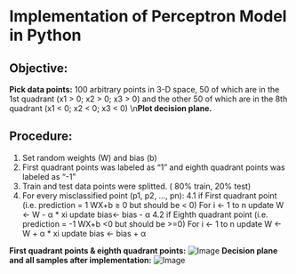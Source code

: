 # Implementation of Perceptron Model in Python
## Objective:
**Pick data points:** 100 arbitrary points in 3-D space, 50 of which are in the 1st
quadrant (x1 > 0; x2 > 0; x3 > 0) and the other 50 of which are
in the 8th quadrant (x1 < 0; x2 < 0; x3 < 0)
\n**Plot decision plane.**

## Procedure:

1. Set random weights (W) and bias (b)
2. First quadrant points was labeled as “1” and eighth quadrant points was labeled as “-1”
3. Train and test data points were splitted. ( 80% train, 20% test)
4. For every misclassified point (p1, p2, …, pn):
    4.1 if First quadrant point (i.e. prediction = 1 WX+b ≥ 0 but should be < 0)
        For i <- 1 to n
        update W <- W - α * xi
        update bias<- bias - α
    4.2 if Eighth quadrant point (i.e. prediction = -1 WX+b <0 but should be >=0)
        For i <- 1 to n
        update W <- W + α * xi
        update bias <- bias + α

**First quadrant points & eighth quadrant points:**
![Image](https://i.ibb.co/YkcfYYD/Ads-z.png)
**Decision plane and all samples after implementation:**
![Image](https://i.ibb.co/RbdGMk5/Ads-z.png)
